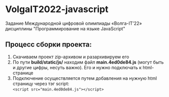 # VolgaIT2022-javascript
Задание Международной цифровой олимпиады «Волга-IT’22» дисциплины "Программирование на языке JavaScript"
## Процесс сборки проекта:
1. Скачиваем проект zip-архивом и разархивируем его
2. По пути **build/static/js/** находим файл **main.4ed0de84.js** (могут быть и другие цифры, несуть важно). Его и нужно подключать к html-странице
3. Подключение осуществляется путем добавления на нужную html страницу через тэг script:
<br>```<script src="main.4ed0de84.js"></script>```
